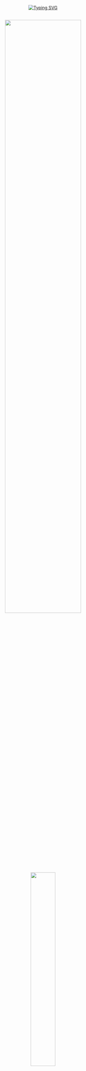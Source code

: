 <div align="center">

[![Typing SVG](https://readme-typing-svg.herokuapp.com/?color=5D7EF7FF&size=35&center=true&vCenter=true&width=1000&lines=Hello,+I'm+Raphael+Torres!+👋;+Welcome!+:%29)](https://git.io/typing-svg)

</div><br>

<div style="border: none;">

<div align="center">
  <img width="70%" src="https://i.ytimg.com/vi/vTsPMmeSexk/maxresdefault.jpg">
<!--   <img height="170em" src="https://github-readme-stats.vercel.app/api/top-langs/?username=raphavtorres&layout=compact&langs_count=6&theme=radical&hide=html,blade,css,scss,php"/> -->
  <a href="https://github.com/raphavtorres">
<div>

<div style="display: inline_block" align="center"><br>
  <img src="https://skillicons.dev/icons?i=solidity,typescript,react,nextjs,java,spring,docker,linux,py&perline=20" width="40%"/>
</div>
  
<div align="center">

  ## About Me

  ### Currently learning:
🤖 GenAI | 📦⛓ Blockchain - Web3.0

  ### Academic
💻 Junior Technician in Dital Solutions: BOSCH (GS/LA) <br>
🌱 Technical Apprentice in Digital Solutions: CaP/ETS BOSCH (2023 - 2024) <br>
📚 Studying Software Engineering (2023 - 2026): Uninter <br>
🎓 Education: Technician in Systems Development Integrated to High School (2020 - 2022): ETEC Bento Quirino <br>
</div>
 
  ##
  <div align="center"> 
    <a href="https://www.linkedin.com/in/raphaelvtorres" target="_blank" rel="next">
      <img src="https://img.shields.io/badge/-LinkedIn-%230077B5?style=for-the-badge&logo=linkedin&logoColor=white" target="_blank">
    </a> 
  </div>
